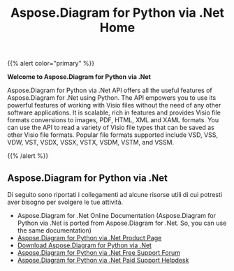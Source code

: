 ﻿---
title: Aspose.Diagram for Python via .Net Home
type: docs
weight: 40
url: /it/python-net/
---
{{% alert color="primary" %}} 


**Welcome to Aspose.Diagram for Python via .Net**

Aspose.Diagram for Python via .Net API offers all the useful features of Aspose.Diagram for .Net using Python. The API empowers you to use its powerful features of working with Visio files without the need of any other software applications. It is scalable, rich in features and provides Visio file formats conversions to images, PDF, HTML, XML and XAML formats. You can use the API to read a variety of Visio file types that can be saved as other Visio file formats. Popular file formats supported include VSD, VSS, VDW, VST, VSDX, VSSX, VSTX, VSDM, VSTM, and VSSM.

{{% /alert %}} 
## **Aspose.Diagram for Python via .Net**
Di seguito sono riportati i collegamenti ad alcune risorse utili di cui potresti aver bisogno per svolgere le tue attività.

- Aspose.Diagram for .Net Online Documentation (Aspose.Diagram for Python via .Net is ported from Aspose.Diagram for .Net. So, you can use the same documentation)
- [Aspose.Diagram for Python via .Net Product Page](https://products.aspose.com/diagram/python-net/)
- [Download Aspose.Diagram for Python via .Net](https://releases.aspose.com/diagram/python-net/)
- [Aspose.Diagram for Python via .Net Free Support Forum](https://forum.aspose.com/c/diagram/17)
- [Aspose.Diagram for Python via .Net Paid Support Helpdesk](https://helpdesk.aspose.com/)

